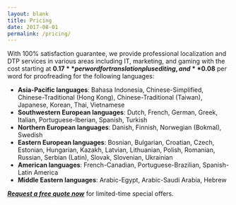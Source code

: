 ```yaml
---
layout: blank
title: Pricing
date: 2017-08-01
permalink: /pricing/
---
```


With 100% satisfaction guarantee, we provide professional localization and DTP services in various areas including IT, marketing, and gaming with the cost starting at **$0.17** per word for translation plus editing, and **$0.08** per word for proofreading for the following languages:
- **Asia-Pacific languages**: Bahasa Indonesia, Chinese-Simplified, Chinese-Traditional (Hong Kong), Chinese-Traditional (Taiwan), Japanese, Korean, Thai, Vietnamese
- **Southwestern European languages**: Dutch, French, German, Greek, Italian, Portuguese-Iberian, Spanish, Turkish
- **Northern European languages**: Danish, Finnish, Norwegian (Bokmal), Swedish
- **Eastern European languages**: Bosnian, Bulgarian, Croatian, Czech, Estonian, Hungarian, Kazakh, Latvian, Lithuanian, Polish, Romanian, Russian, Serbian (Latin), Slovak, Slovenian, Ukrainian
- **American languages**: French-Canadian, Portuguese-Brazilian, Spanish-Latin America
- **Middle Eastern languages**: Arabic-Egypt, Arabic-Saudi Arabia, Hebrew

[***Request a free quote now***](mailto:yuchunlo.2401@gmail.com) for limited-time special offers.

